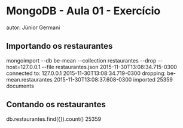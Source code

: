 # MongoDB - Aula 01 - Exercício
autor: Júnior Germani

## Importando os restaurantes
mongoimport --db be-mean --collection restaurantes --drop --host=127.0.0.1 --file restaurantes.json
2015-11-30T13:08:34.715-0300    connected to: 127.0.0.1
2015-11-30T13:08:34.719-0300    dropping: be-mean.restaurantes
2015-11-30T13:08:37.608-0300    imported 25359 documents
    
## Contando os restaurantes
db.restaurantes.find({}).count()
25359